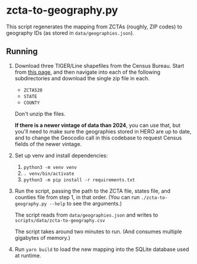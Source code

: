 # zcta-to-geography.py

This script regenerates the mapping from ZCTAs (roughly, ZIP codes) to geography IDs (as stored in `data/geographies.json`).

## Running

1. Download three TIGER/Line shapefiles from the Census Bureau. Start from [this page](https://www2.census.gov/geo/tiger/TIGER2024/), and then navigate into each of the following subdirectories and download the single zip file in each.

   - `ZCTA520`
   - `STATE`
   - `COUNTY`

   Don't unzip the files.

   **If there is a newer vintage of data than 2024**, you can use that, but you'll need to make sure the geographies stored in HERO are up to date, and to change the Geocodio call in this codebase to request Census fields of the newer vintage.

2. Set up venv and install dependencies:

   1. `python3 -m venv venv`
   2. `. venv/bin/activate`
   3. `python3 -m pip install -r requirements.txt`

3. Run the script, passing the path to the ZCTA file, states file, and counties file from step 1, in that order. (You can run `./zcta-to-geography.py --help` to see the arguments.)

   The script reads from `data/geographies.json` and writes to `scripts/data/zcta-to-geography.csv`

   The script takes around two minutes to run. (And consumes multiple gigabytes of memory.)

4. Run `yarn build` to load the new mapping into the SQLite database used at runtime.
